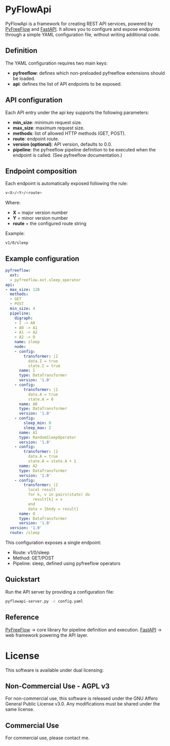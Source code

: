 # PyFlowApi

PyFlowApi is a framework for creating REST API services, powered by [PyFreeFlow](https://github.com/senatoreg/pyfreeflow) and [FastAPI](https://fastapi.tiangolo.com).
It allows you to configure and expose endpoints through a simple YAML configuration file, without writing additional code.

## Definition

The YAML configuration requires two main keys:

- **pyfreeflow**: defines which non-preloaded pyfreeflow extensions should be loaded.
- **api**: defines the list of API endpoints to be exposed.

## API configuration

Each API entry under the api key supports the following parameters:

- **min_size**: minimum request size.
- **max_size**: maximum request size.
- **methods**: list of allowed HTTP methods (GET, POST).
- **route**: endpoint route.
- **version (optional)**: API version, defaults to 0.0.
- **pipeline**: the pyfreeflow pipeline definition to be executed when the endpoint is called. (See pyfreeflow documentation.)

## Endpoint composition

Each endpoint is automatically exposed following the rule:

```bash
v<X>/<Y>/<route>
```

Where:

- **X** = major version number
- **Y** = minor version number
- **route** = the configured route string

Example:

```
v1/0/sleep
```

## Example configuration

```yaml
pyfreeflow:
  ext:
  - pyfreeflow.ext.sleep_operator
api:
- max_size: 128
  methods:
  - GET
  - POST
  min_size: 4
  pipeline:
    digraph:
    - I -> A0
    - A0 -> A1
    - A1 -> A2
    - A2 -> O
    name: sleep
    node:
    - config:
        transformer: |2
          data.I = true
          state.I = true
      name: I
      type: DataTransformer
      version: '1.0'
    - config:
        transformer: |2
          data.A = true
          state.A = 0
      name: A0
      type: DataTransformer
      version: '1.0'
    - config:
        sleep_min: 0
        sleep_max: 2
      name: A1
      type: RandomSleepOperator
      version: '1.0'
    - config:
        transformer: |2
          data.A = true
          state.A = state.A + 1
      name: A2
      type: DataTransformer
      version: '1.0'
    - config:
        transformer: |2
          local result
          for k, v in pairs(state) do
            result[k] = v
          end
          data = {body = result}
      name: O
      type: DataTransformer
      version: '1.0'
  version: '1.0'
  route: /sleep
```


This configuration exposes a single endpoint:

- Route: v1/0/sleep
- Method: GET/POST
- Pipeline: sleep, defined using pyfreeflow operators

## Quickstart

Run the API server by providing a configuration file:

```bash
pyflowapi-server.py -c config.yaml
```

## Reference

[PyFreeFlow](https://github.com/senatoreg/pyfreeflow) -> core library for pipeline definition and execution.
[FastAPI](https://fastapi.tiangolo.com) -> web framework powering the API layer.

# License

This software is available under dual licensing:

## Non-Commercial Use - AGPL v3
For non-commercial use, this software is released under the GNU Affero General Public License v3.0.
Any modifications must be shared under the same license.

## Commercial Use
For commercial use, please contact me.
